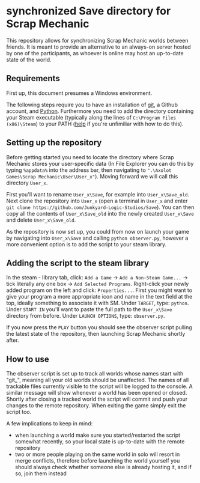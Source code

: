 # synchronized Save directory for Scrap Mechanic

This repository allows for synchronizing Scrap Mechanic worlds between friends. It is meant to provide an alternative to an always-on server hosted by one of the participants, as whoever is online may host an up-to-date state of the world.


## Requirements

First up, this document presumes a Windows environment.

The following steps require you to have an installation of [git](https://git-scm.com/download/win), a Github account, and [Python](https://www.python.org/downloads/). Furthermore you need to add the directory containing your Steam executable (typically along the lines of `C:\Program Files (x86)\Steam`) to your PATH ([help](https://www.architectryan.com/2018/03/17/add-to-the-path-on-windows-10/) if you're unfimiliar with how to do this). 


## Setting up the repository

Before getting started you need to locate the directory where Scrap Mechanic stores your user-specific data (In File Explorer you can do this by typing `%appdata%` into the address bar, then navigating to `".\Axolot Games\Scrap Mechanic\User\User_x"`). Moving forward we will call this directory `User_x`.

First you'll want to rename `User_x\Save`, for example into `User_x\Save_old`.
Next clone the repository into `User_x` (open a terminal in `User_x` and enter `git clone https://github.com/Junkyard-Logic-Studios/Save`).
You can then copy all the contents of `User_x\Save_old` into the newly created `User_x\Save` and delete `User_x\Save_old`.

As the repository is now set up, you could from now on launch your game by navigating into `User_x\Save` and calling `python observer.py`, however a more convenient option is to add the script to your steam library.


## Adding the script to the steam library

In the steam - library tab, click: `Add a Game` &rarr; `Add a Non-Steam Game...` &rarr; tick literally any one box &rarr; `Add Selected Programs`.
Right-click your newly added program on the left and click: `Properties...`.
First you might want to give your program a more appropriate icon and name in the text field at the top, ideally something to associate it with SM. 
Under `TARGET`, type: `python`.
Under `START IN` you'll want to paste the full path to the `User_x\Save` directory from before.
Under `LAUNCH OPTIONS`, type: `observer.py`.

If you now press the `PLAY` button you should see the observer script pulling the latest state of the repository, then launching Scrap Mechanic shortly after. 


## How to use

The observer script is set up to track all worlds whose names start with "git_", meaning all your old worlds should be unaffected. The names of all trackable files currently visible to the script will be logged to the console. A similar message will show whenever a world has been opened or closed. Shortly after closing a tracked world the script will commit and push your changes to the remote repository. When exiting the game simply exit the script too.

A few implications to keep in mind:
- when launching a world make sure you started/restarted the script somewhat recently, so your local state is up-to-date with the remote repository
- two or more people playing on the same world in solo will resort in merge conflicts, therefore before launching the world yourself you should always check whether someone else is already hosting it, and if so, join them instead
